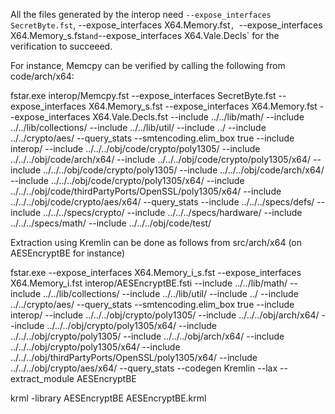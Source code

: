 All the files generated by the interop need `--expose_interfaces SecretByte.fst`, --expose_interfaces X64.Memory.fst`, `--expose_interfaces X64.Memory_s.fst` and `--expose_interfaces X64.Vale.Decls` for the verification to succeeed.

For instance, Memcpy can be verified by calling the following from code/arch/x64:

fstar.exe interop/Memcpy.fst --expose_interfaces SecretByte.fst --expose_interfaces X64.Memory_s.fst --expose_interfaces X64.Memory.fst --expose_interfaces X64.Vale.Decls.fst --include ../../lib/math/ --include ../../lib/collections/ --include ../../lib/util/ --include ../ --include ../../crypto/aes/ --query_stats --smtencoding.elim_box true --include interop/ --include ../../../obj/code/crypto/poly1305/ --include ../../../obj/code/arch/x64/ --include ../../../obj/code/crypto/poly1305/x64/ --include ../../../obj/code/crypto/poly1305/ --include ../../../obj/code/arch/x64/ --include ../../../obj/code/crypto/poly1305/x64/ --include ../../../obj/code/thirdPartyPorts/OpenSSL/poly1305/x64/ --include ../../../obj/code/crypto/aes/x64/ --query_stats --include ../../../specs/defs/ --include ../../../specs/crypto/ --include ../../../specs/hardware/ --include ../../../specs/math/ --include ../../../obj/code/test/


Extraction using Kremlin can be done as follows from src/arch/x64 (on AESEncryptBE for instance)

fstar.exe --expose_interfaces X64.Memory_i_s.fst --expose_interfaces X64.Memory_i.fst interop/AESEncryptBE.fsti --include ../../lib/math/ --include ../../lib/collections/ --include ../../lib/util/ --include ../ --include ../../crypto/aes/ --query_stats --smtencoding.elim_box true --include interop/ --include ../../../obj/crypto/poly1305/ --include ../../../obj/arch/x64/ --include ../../../obj/crypto/poly1305/x64/ --include ../../../obj/crypto/poly1305/ --include ../../../obj/arch/x64/ --include ../../../obj/crypto/poly1305/x64/ --include ../../../obj/thirdPartyPorts/OpenSSL/poly1305/x64/ --include ../../../obj/crypto/aes/x64/ --query_stats --codegen Kremlin --lax --extract_module AESEncryptBE

krml -library AESEncryptBE AESEncryptBE.krml

